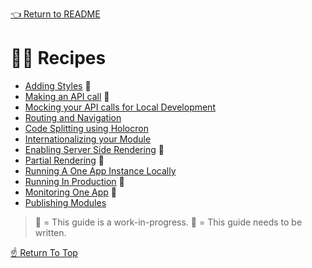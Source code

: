 <!--ONE-DOCS-HIDE start-->
[👈 Return to README](../../README.md)
<!--ONE-DOCS-HIDE end-->

# 👩‍🍳 Recipes

* [Adding Styles](./Adding-Styles.md) 🔨
* [Making an API call](./Making-An-Api-Call.md) 📌
* [Mocking your API calls for Local Development](./Mocking-Api-Calls.md)
* [Routing and Navigation](./Routing-And-Navigation.md)
* [Code Splitting using Holocron](./Code-Splitting-Using-Holocron.md)
* [Internationalizing your Module](./Internationalizing-Your-Module.md)
* [Enabling Server Side Rendering](./Enabling-Serverside-Rendering.md) 📌
* [Partial Rendering](./Partial-Rendering.md) 🔨
* [Running A One App Instance Locally](./Running-One-App-Locally.md)
* [Running In Production](./Running-In-Production.md) 🔨
* [Monitoring One App](./Monitoring-One-App.md) 📌
* [Publishing Modules](Publishing-Modules.md)

> 🔨 = This guide is a work-in-progress.
> 📌 = This guide needs to be written.

[☝️ Return To Top](#-recipes)
